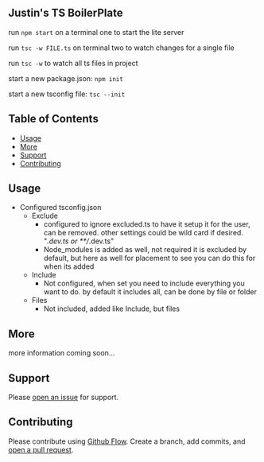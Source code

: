 ## Justin's TS BoilerPlate

run `npm start` on a terminal one to start the lite server

run `tsc -w FILE.ts` on terminal two to watch changes for a single file

run `tsc -w` to watch all ts files in project

start a new package.json: `npm init`

start a new tsconfig file: `tsc --init`

## Table of Contents

- [Usage](#usage)
- [More](#more)
- [Support](#support)
- [Contributing](#contributing)

## Usage

- Configured tsconfig.json
  - Exclude
    - configured to ignore excluded.ts to have it setup it for the user, can be removed. other settings could be wild card if desired. "_.dev.ts or \*\*/_.dev.ts"
    - Node_modules is added as well, not required it is excluded by default, but here as well for placement to see you can do this for when its added
  - Include
    - Not configured, when set you need to include everything you want to do. by default it includes all, can be done by file or folder
  - Files
    - Not included, added like Include, but files

## More

more information coming soon...

## Support

Please [open an issue](https://github.com/haney2121/TS-BoilerPlate/issues/new) for support.

## Contributing

Please contribute using [Github Flow](https://guides.github.com/introduction/flow/). Create a branch, add commits, and [open a pull request](https://github.com/haney2121/TS-BoilerPlate/compare).
